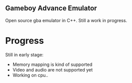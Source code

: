 ## Gameboy Advance Emulator  
Open source gba emulator in C++. Still a work in progress.  

# Progress  
Still in early stage:  
* Memory mapping is kind of supported  
* Video and audio are not supported yet  
* Working on cpu..
